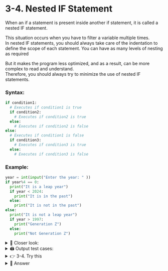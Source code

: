 # 3-4. Nested IF Statement
When an if a statement is present inside another if statement, it is called a nested IF statement.  

This situation occurs when you have to filter a variable multiple times.  
In nested IF statements, you should always take care of the indentation to define the scope of each statement. You can have as many levels of nesting as required  

But it makes the program less optimized, and as a result, can be more complex to read and understand.  
Therefore, you should always try to minimize the use of nested IF statements.

### Syntax:
```python
if condition1:
  # Executes if condition1 is true
  if condition2:
    # Executes if condition2 is true
  else:
    # Executes if condition2 is false
else:
  # Executes if condition1 is false
  if condition3:
    # Executes if condition3 is true
  else:
    # Executes if condition3 is false
```

### Example:

```python
year = int(input("Enter the year: " ))
if year%4 == 0:  
  print("It is a leap year")
  if year < 2024:
    print("It is in the past")
  else:
    print("It is not in the past")
else:
  print("It is not a leap year")
  if year > 1997:
    print("Generation Z")
  else:
    print("Not Generation Z")
```
<details>
  <summary>
    🔎 Closer look:
  </summary>
  The user input year is converted to integer<br>
  % is an operator that calculates the remainder when two numbers are divided<br>
  So, if we want to know whether the year is leap year, it must be divisible by 4<br>
  That means the remainder must be zero when divided by 4<br>
  We check if the year is a leap year<br>
  If that is True, then we check if the year is less than 2024<br>
  If that is True, the print statement displays It is in the past<br>
  Otherwise, the print statement displays It is not in the past<br>
  If it is not a leap year<br>
  We check if the year is later than 1997<br>
  If True, the print statement displays Generation Z<br>
  Otherwise, the print statement displays Not Generation Z
</details>

<details>
  <summary>
    🖨 Output test cases:
  </summary>
  When we enter the year 2000,<br>
  Because, it is a leap year and is earlier than 2024, the output will be:<br>
  It is a leap year<br>
  It is in the past<br><br>
  When we enter the year 2028,<br>
  Because, it is a leap year and is later than 2024, the output will be:<br>
  It is a leap year<br>
  It is not in the past<br><br>
  When we enter the year 2001,<br>
  Because, it is not a leap year and is later than 1997, the output will be:<br>
  It is not a leap year<br>
  Not Generation Z<br><br>
  When we enter the year 1995,<br>
  Because, it is not a leap year and is earlier than 1997, the output will be:<br>
  It is not a leap year<br>
  Generation Z<br><br>
</details>


<details>
  <summary>
    👉 3-4. Try this
  </summary>
  Accept user's input for a number<br>
  Check if the number is an even number<br>
  If yes, check if the number is divisible by 3<br>
  If yes, print The number is divisble by 6<br>
  Otherwise, print The number is not divisible by 6<br><br>
  But if the number is not an even number<br>
  Print Odd number
</details>


<details>
  <summary>
    👀 Answer
  </summary>

  ```python
    num = int(input("Enter the number: " ))
    if num % 2 == 0:  
      if num % 3 == 0:
        print("The number is divisble by 6")
      else:
      print("The number is not divisble by 6")
    else:
      print("Odd number")
```
</details>